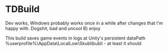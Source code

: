 # TDBuild

<p>Dev works, Windows probably works once in a while after changes that I'm happy with. Dogshit, bad and uncool B) enjoy</p>

<p>This build saves game events in logs at Unity's persistent dataPath %userprofile%\AppData\LocalLow\Skublibubli - at least it should</p>
